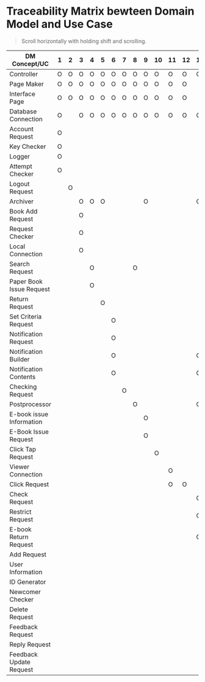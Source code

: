 # Traceability Matrix bewteen Domain Model and Use Case

> Scroll horizontally with holding shift and scrolling.

| DM Concept/UC            | 1   | 2   | 3   | 4   | 5   | 6   | 7   | 8   | 9   | 10  | 11  | 12  | 13  | 14  | 15  | 16  | 17  | 18  | 19  | 20  | 21  |
| ------------------------ | --- | --- | --- | --- | --- | --- | --- | --- | --- | --- | --- | --- | --- | --- | --- | --- | --- | --- | --- | --- | --- |
| Controller               | O   | O   | O   | O   | O   | O   | O   | O   | O   | O   | O   | O   | O   | O   | O   | O   | O   | O   | O   | O   | O   |
| Page Maker               | O   | O   | O   | O   | O   | O   | O   | O   | O   | O   | O   | O   |     | O   | O   | O   | O   | O   | O   | O   | O   |
| Interface Page           | O   | O   | O   | O   | O   | O   | O   | O   | O   | O   | O   | O   |     | O   | O   | O   | O   | O   | O   | O   | O   |
| Database Connection      | O   |     | O   | O   | O   | O   | O   | O   | O   | O   | O   | O   | O   | O   | O   | O   | O   | O   | O   | O   | O   |
| Account Request          | O   |     |     |     |     |     |     |     |     |     |     |     |     |     |     |     |     |     |     |     |     |
| Key Checker              | O   |     |     |     |     |     |     |     |     |     |     |     |     |     |     |     |     |     |     |     |     |
| Logger                   | O   |     |     |     |     |     |     |     |     |     |     |     |     |     |     |     |     |     |     |     |     |
| Attempt Checker          | O   |     |     |     |     |     |     |     |     |     |     |     |     |     |     |     |     |     |     |     |     |
| Logout Request           |     | O   |     |     |     |     |     |     |     |     |     |     |     |     |     |     |     |     |     |     |     |
| Archiver                 |     |     | O   | O   | O   |     |     |     | O   |     |     |     | O   |     |     |     |     |     |     |     |     |
| Book Add Request         |     |     | O   |     |     |     |     |     |     |     |     |     |     |     |     |     |     |     |     |     |     |
| Request Checker          |     |     | O   |     |     |     |     |     |     |     |     |     |     |     |     |     |     |     |     |     |     |
| Local Connection         |     |     | O   |     |     |     |     |     |     |     |     |     |     |     |     |     |     |     |     |     |     |
| Search Request           |     |     |     | O   |     |     |     | O   |     |     |     |     |     | O   | O   | O   | O   |     |     |     |     |
| Paper Book Issue Request |     |     |     | O   |     |     |     |     |     |     |     |     |     |     |     |     |     |     |     |     |     |
| Return Request           |     |     |     |     | O   |     |     |     |     |     |     |     |     |     |     |     |     |     |     |     |     |
| Set Criteria Request     |     |     |     |     |     | O   |     |     |     |     |     |     |     |     |     |     |     |     |     |     |     |
| Notification Request     |     |     |     |     |     | O   |     |     |     |     |     |     |     |     |     |     |     |     |     |     |     |
| Notification Builder     |     |     |     |     |     | O   |     |     |     |     |     |     | O   |     |     |     |     |     |     |     |     |
| Notification Contents    |     |     |     |     |     | O   |     |     |     |     |     |     | O   |     |     |     |     |     |     |     |     |
| Checking Request         |     |     |     |     |     |     | O   |     |     |     |     |     |     |     |     |     |     |     |     |     |     |
| Postprocessor            |     |     |     |     |     |     |     | O   |     |     |     |     | O   |     |     |     |     |     |     |     |     |
| E-book issue Information |     |     |     |     |     |     |     |     | O   |     |     |     |     |     |     |     |     |     |     |     |     |
| E-Book Issue Request     |     |     |     |     |     |     |     |     | O   |     |     |     |     |     |     |     |     |     |     |     |     |
| Click Tap Request        |     |     |     |     |     |     |     |     |     | O   |     |     |     |     |     |     |     |     |     |     |     |
| Viewer Connection        |     |     |     |     |     |     |     |     |     |     | O   |     |     |     |     |     |     |     |     |     |     |
| Click Request            |     |     |     |     |     |     |     |     |     |     | O   | O   |     |     |     |     |     |     |     |     |     |
| Check Request            |     |     |     |     |     |     |     |     |     |     |     |     | O   |     |     |     |     |     |     |     |     |
| Restrict Request         |     |     |     |     |     |     |     |     |     |     |     |     | O   |     |     | O   |     |     |     |     |     |
| E-book Return Request    |     |     |     |     |     |     |     |     |     |     |     |     | O   |     |     |     |     |     |     |     |     |
| Add Request              |     |     |     |     |     |     |     |     |     |     |     |     |     | O   |     |     |     |     |     |     |     |
| User Information         |     |     |     |     |     |     |     |     |     |     |     |     |     | O   |     |     |     |     |     |     |     |
| ID Generator             |     |     |     |     |     |     |     |     |     |     |     |     |     | O   |     |     |     |     |     |     |     |
| Newcomer Checker         |     |     |     |     |     |     |     |     |     |     |     |     |     | O   |     |     |     |     |     |     |     |
| Delete Request           |     |     |     |     |     |     |     |     |     |     |     |     |     |     |     |     | O   |     |     |     |     |
| Feedback Request         |     |     |     |     |     |     |     |     |     |     |     |     |     |     |     |     |     | O   | O   |     | O   |
| Reply Request            |     |     |     |     |     |     |     |     |     |     |     |     |     |     |     |     |     |     | O   |     |     |
| Feedback Update Request  |     |     |     |     |     |     |     |     |     |     |     |     |     |     |     |     |     |     |     | O   |     |
